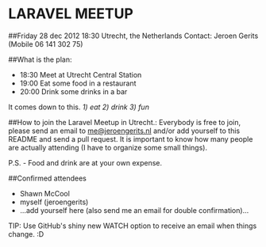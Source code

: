 LARAVEL MEETUP
==============

##Friday 28 dec 2012 18:30
Utrecht, the Netherlands
Contact: Jeroen Gerits (Mobile 06 141 302 75)

##What is the plan:

- 18:30   Meet at Utrecht Central Station
- 19:00   Eat some food in a restaurant
- 20:00   Drink some drinks in a bar

It comes down to this. *1) eat 2) drink 3) fun*

##How to join the Laravel Meetup in Utrecht.:
Everybody is free to join, please send an email to me@jeroengerits.nl and/or add yourself to this README and send a pull request.  It is important to know how many people are actually attending (I have to organize some small things).

P.S. - Food and drink are at your own expense.

##Confirmed attendees

- Shawn McCool
- myself (jeroengerits)
- ...add yourself here (also send me an email for double confirmation)...

TIP: Use GitHub's shiny new WATCH option to receive an email when things change. :D
